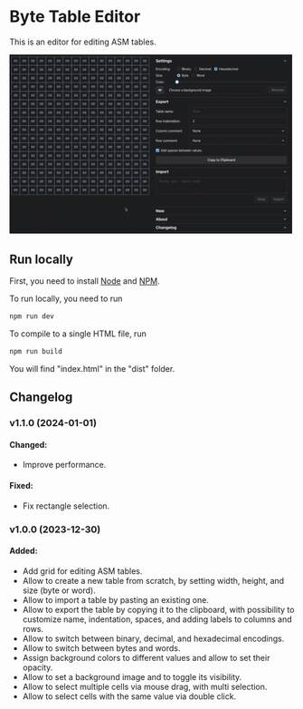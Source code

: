 # Byte Table Editor

This is an editor for editing ASM tables.

<img src="./docs/byte-table-editor.gif" width="500px" >

## Run locally

First, you need to install [Node](https://nodejs.org/en) and [NPM](https://www.npmjs.com/).

To run locally, you need to run

```bash
npm run dev
```

To compile to a single HTML file, run

```bash
npm run build
```

You will find "index.html" in the "dist" folder.

## Changelog

### v1.1.0 (2024-01-01)

#### Changed:

- Improve performance.

#### Fixed:

- Fix rectangle selection.

### v1.0.0 (2023-12-30)

#### Added:

- Add grid for editing ASM tables.
- Allow to create a new table from scratch, by setting width, height,
  and size (byte or word).
- Allow to import a table by pasting an existing one.
- Allow to export the table by copying it to the clipboard, with
  possibility to customize name, indentation, spaces, and adding labels
  to columns and rows.
- Allow to switch between binary, decimal, and hexadecimal encodings.
- Allow to switch between bytes and words.
- Assign background colors to different values and allow to set their
  opacity.
- Allow to set a background image and to toggle its visibility.
- Allow to select multiple cells via mouse drag, with multi selection.
- Allow to select cells with the same value via double click.
